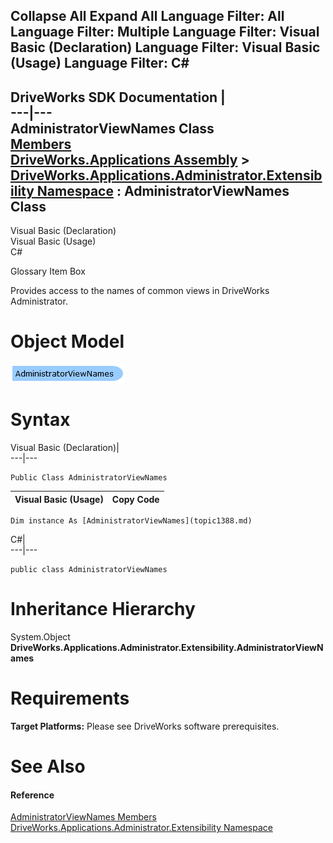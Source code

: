Collapse All Expand All Language Filter: All  Language Filter: Multiple  Language Filter: Visual Basic (Declaration) Language Filter: Visual Basic (Usage) Language Filter: C#  
---  
DriveWorks SDK Documentation  |   
---|---  
AdministratorViewNames Class   
[Members](topic1389.md)   
[DriveWorks.Applications Assembly](topic13.md) > [DriveWorks.Applications.Administrator.Extensibility Namespace](topic1277.md) : AdministratorViewNames Class  
---  
  
Visual Basic (Declaration)    
Visual Basic (Usage)    
C# 

Glossary Item Box

Provides access to the names of common views in DriveWorks Administrator. 

# Object Model

![](dotnetdiagramimages/image51.png)

# Syntax

Visual Basic (Declaration)|   
---|---  
      
    
    Public Class AdministratorViewNames   
  
Visual Basic (Usage)| Copy Code  
---|---  
      
    
    Dim instance As [AdministratorViewNames](topic1388.md)  
  
C#|   
---|---  
      
    
    public class AdministratorViewNames   
  
# Inheritance Hierarchy

System.Object  
**DriveWorks.Applications.Administrator.Extensibility.AdministratorViewNames**  


# Requirements

**Target Platforms:** Please see DriveWorks software prerequisites.

# See Also

#### Reference

[AdministratorViewNames Members](topic1389.md)   
[DriveWorks.Applications.Administrator.Extensibility Namespace](topic1277.md)


